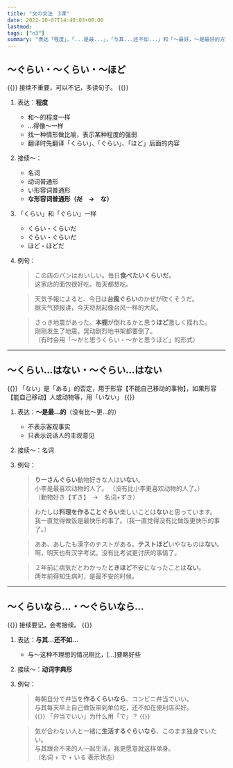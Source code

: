 ```yaml
---
title: "文の文法　3课"
date: 2022-10-07T14:40:03+08:00
lastmod: 
tags: ["n3"]
summary: "表达「程度」，「...是最...」，「与其...还不如...」和「～最好，～是最好的方法」"
---
```


## 〜ぐらい・〜くらい・〜ほど
{{<alert>}}
接续不重要，可以不记，多读句子。
{{</alert>}}

1. 表达：**程度**
    - 和～的程度一样
    - ...得像～一样
    - 找一种情形做比喻，表示某种程度的强弱
    - 翻译时先翻译「くらい」、「ぐらい」、「ほど」后面的内容
2. 接续〜：
    - 名词
    - 动词普通形
    - い形容词普通形
    - **な形容词普通形（~~だ~~　→　な）**
3. 「くらい」和「ぐらい」一样
    - くらい・くらいだ
    - ぐらい・ぐらいだ
    - ほど・ほどだ
4. 例句：
    > この店のパンはおいしい。毎日**食べたいくらいだ**。  
      这家店的面包很好吃。每天都想吃。

    > 天気予報によると、今日は**台風ぐらい**のかぜが吹くそうだ。  
      据天气预报讲，今天将刮起像台风一样的大风。

    > さっき地震があった。**本棚**が倒れるかと思う**ほど**激しく揺れた。  
      刚刚发生了地震。晃动剧烈地书架都要倒了。  
     （有时会用「〜かと思うくらい・〜かと思うほど」的形式）

---
## 〜くらい...はない・〜ぐらい...はない

{{<alert>}}
「ない」是「ある」的否定，用于形容【不能自己移动的事物】，如果形容【能自己移动】人或动物等，用「いない」
{{</alert>}}

1. 表达：**〜是最...的**（没有比〜更...的）
    - 不表示客观事实
    - 只表示说话人的主观意见
2. 接续〜：名词
3. 例句：
    > **りーさんぐらい**動物好きな人は**いない**。  
      小李是最喜欢动物的人了。 （没有比小李更喜欢动物的人了。）  
     （動物好き【ずき】　→　名词+ずき）

    > わたしは**料理を作ることぐらい**楽しいことは**ない**と思っています。  
      我一直觉得做饭是最快乐的事了。（我一直觉得没有比做饭更快乐的事了。）

    > ああ、あしたも漢字のテストがある。**テストほど**いやなものは**ない**。  
      啊，明天也有汉字考试。没有比考试更讨厌的事情了。

    > ２年前に病気だとわかった**ときほど**不安になったことは**ない**。  
      两年前得知生病时，是最不安的时候。

---
## 〜くらいなら...・〜ぐらいなら...
{{<alert>}}
接续要记，会考接续。
{{</alert>}}
1. 表达：**与其...还不如...**
    - 与～这种不理想的情况相比，[...]要略好些
2. 接续〜：**动词字典形**
3. 例句：
    > 毎朝自分で弁当を**作るくらいなら**、コンビニ弁当でいい。  
    与其每天早上自己做饭带到单位吃，还不如在便利店买好。  
   {{<alert>}}
   「弁当でいい」为什么用「で」？
   {{</alert>}}

   > 気が合わない人と一緒に**生活するぐらいなら**、このまま独身でいたい。  
     与其跟合不来的人一起生活，我更愿意就这样单身。  
     （名词 + で + いる 表示状态）